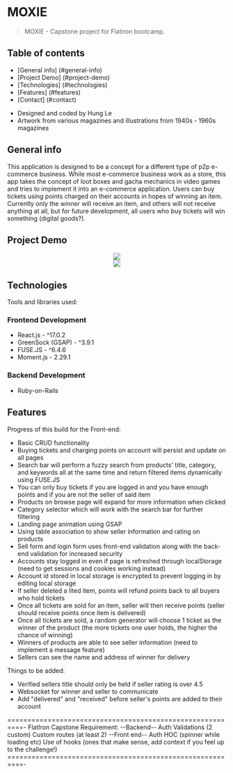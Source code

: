 # MOXIE

> MOXIE - Capstone project for Flatiron bootcamp.

## Table of contents

- [General info] (#general-info)
- [Project Demo] (#project-demo)
- [Technologies] (#technologies)
- [Features] (#features)
- [Contact] (#contact)

* Designed and coded by Hung Le
* Artwork from various magazines and illustrations from 1940s - 1960s magazines

## General info

This application is designed to be a concept for a different type of p2p e-commerce business. While most e-commerce business work as a store, this app takes the concept of loot boxes and gacha mechanics in video games and tries to implement it into an e-commerce application. Users can buy tickets using points charged on their accounts in hopes of winning an item. Currently only the winner will receive an item, and others will not receive anything at all, but for future development, all users who buy tickets will win something (digital goods?).

## Project Demo

<div align="center">
<kbd>
<img src="./images/moxie-screenshot.png">
</kbd>
</div>

<div align="center">
<kbd>
<img src="./images/moxie-screenshot2.png">
</kbd>
</div>

## Technologies

Tools and libraries used:

### Frontend Development

- React.js - ^17.0.2
- GreenSock (GSAP) - ^3.9.1
- FUSE.JS - ^6.4.6
- Moment.js - 2.29.1

### Backend Development

- Ruby-on-Rails

## Features

Progress of this build for the Front-end:

- Basic CRUD functionality
- Buying tickets and charging points on account will persist and update on all pages
- Search bar will perform a fuzzy search from products' title, category, and keywords all at the same time and return filtered items dynamically using FUSE.JS
- You can only buy tickets if you are logged in and you have enough points and if you are not the seller of said item
- Products on browse page will expand for more information when clicked
- Category selector which will work with the search bar for further filtering
- Landing page animation using GSAP
- Using table association to show seller information and rating on products
- Sell form and login form uses front-end validation along with the back-end validation for increased security
- Accounts stay logged in even if page is refreshed through localStorage (need to get sessions and cookies working instead)
- Account id stored in local storage is encrypted to prevent logging in by editing local storage
- If seller deleted a lited item, points will refund points back to all buyers who hold tickets
- Once all tickets are sold for an item, seller will then receive points (seller should receive points once item is delivered)
- Once all tickets are sold, a random generator will choose 1 ticket as the winner of the product (the more tickets one user holds, the higher the chance of winning)
- Winners of products are able to see seller information (need to implement a message feature)
- Sellers can see the name and address of winner for delivery

Things to be added:

- Verified sellers title should only be held if seller rating is over 4.5
- Websocket for winner and seller to communicate
- Add "delivered" and "received" before seller's points are added to their account

==========================================================-
FlatIron Capstone Requirement:
--Backend--
Auth
Validations (2 custom)
Custom routes (at least 2)
--Front end--
Auth
HOC (spinner while loading etc)
Use of hooks (ones that make sense, add context if you feel up to the challenge!)
==========================================================-
